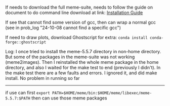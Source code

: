 If needs to download the full meme-suite, needs to follow the guide on document to do command line download at link: [Installation Guide](https://meme-suite.org/meme/doc/install.html?man_type=web)

If see that cannot find some version of gcc, then can wrap a normal gcc (see in prob_log "24-10-08 cannot find a specific gcc") 

If need to draw plots, download Ghostscript for extra:
```conda install conda-forge::ghostscript```

Log: I once tried to install the meme-5.5.7 directory in non-home directory. But some of the packages in the meme-suite was not working (meme2images). Then I reinstalled the whole meme package in the home directory, and also I waited for the make test to end (previously I didn't). In the make test there are a few faults and errors. I ignored it, and did make install. No problem in running so far


---

if use can first `export PATH=$HOME/meme/bin:$HOME/meme/libexec/meme-5.5.7:$PATH`
then can use those meme packages